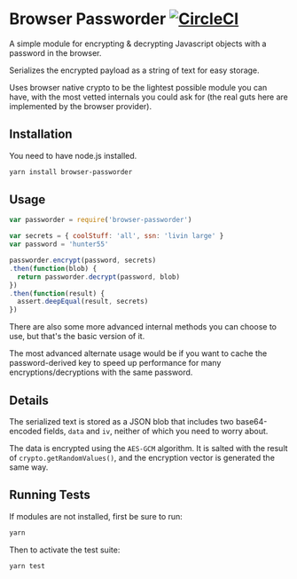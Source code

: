 # Browser Passworder [![CircleCI](https://circleci.com/gh/MetaMask/browser-passworder.svg?style=svg)](https://circleci.com/gh/MetaMask/browser-passworder)

A simple module for encrypting & decrypting Javascript objects with a password in the browser.

Serializes the encrypted payload as a string of text for easy storage.

Uses browser native crypto to be the lightest possible module you can have, with the most vetted internals you could ask for (the real guts here are implemented by the browser provider).

## Installation

You need to have node.js installed.

```bash
yarn install browser-passworder
```

## Usage

```javascript
var passworder = require('browser-passworder')

var secrets = { coolStuff: 'all', ssn: 'livin large' }
var password = 'hunter55'

passworder.encrypt(password, secrets)
.then(function(blob) {
  return passworder.decrypt(password, blob)
})
.then(function(result) {
  assert.deepEqual(result, secrets)
})
```

There are also some more advanced internal methods you can choose to use, but that's the basic version of it.

The most advanced alternate usage would be if you want to cache the password-derived key to speed up performance for many encryptions/decryptions with the same password.

## Details

The serialized text is stored as a JSON blob that includes two base64-encoded fields, `data` and `iv`, neither of which you need to worry about.

The data is encrypted using the `AES-GCM` algorithm. It is salted with the result of `crypto.getRandomValues()`, and the encryption vector is generated the same way.

## Running Tests

If modules are not installed, first be sure to run:

```bash
yarn
```

Then to activate the test suite:

```bash
yarn test
```
